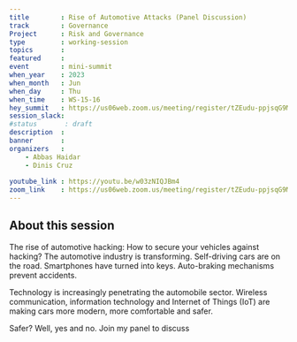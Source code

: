 ```yaml
---
title        : Rise of Automotive Attacks (Panel Discussion)
track        : Governance
Project      : Risk and Governance
type         : working-session
topics       :
featured     :
event        : mini-summit
when_year    : 2023
when_month   : Jun
when_day     : Thu
when_time    : WS-15-16
hey_summit   : https://us06web.zoom.us/meeting/register/tZEudu-ppjsqG9M4ik1yTf6ctXjYhJJHafNa
session_slack:
#status       : draft
description  :
banner       : 
organizers   :
    - Abbas Haidar
    - Dinis Cruz
   
youtube_link : https://youtu.be/w03zNIQJBm4
zoom_link    : https://us06web.zoom.us/meeting/register/tZEudu-ppjsqG9M4ik1yTf6ctXjYhJJHafNa
---
```


## About this session
The rise of automotive hacking: How to secure your vehicles against hacking?
The automotive industry is transforming. Self-driving cars are on the road. Smartphones have turned into keys.  Auto-braking mechanisms prevent accidents.

Technology is increasingly penetrating the automobile sector. Wireless communication, information technology and Internet of Things (IoT) are making cars more modern, more comfortable and safer.

Safer? Well, yes and no. Join my panel to discuss 
